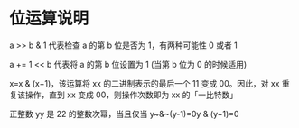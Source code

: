 # 位运算说明

a >> b & 1 代表检查 a 的第 b 位是否为 1，有两种可能性 0 或者 1

a += 1 << b 代表将 a 的第 b 位设置为 1 (当第 b 位为 0 的时候适用)

x=x & (x−1)，该运算将 xx 的二进制表示的最后一个 11 变成 00。因此，对 xx 重复该操作，直到 xx 变成 00，则操作次数即为 xx 的「一比特数」

正整数 yy 是 22 的整数次幂，当且仅当 y~\&~(y-1)=0y & (y−1)=0

